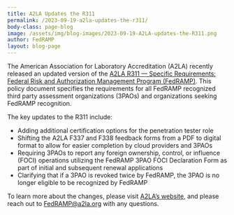```yaml
---
title: A2LA Updates the R311
permalink: /2023-09-19-a2la-updates-the-r311/
body-class: page-blog
image: /assets/img/blog-images/2023-09-19-A2LA-updates-the-R311.png
author: FedRAMP
layout: blog-page
---
```

The American Association for Laboratory Accreditation (A2LA) recently released an updated version of the <a href="https://a2la.qualtraxcloud.com/ShowDocument.aspx?ID=5621" target="_blank" rel="noopener noreferrer">A2LA R311 — Specific Requirements: Federal Risk and Authorization Management Program (FedRAMP)</a>. This policy document specifies the requirements for all FedRAMP recognized third party assessment organizations (3PAOs) and organizations seeking FedRAMP recognition. 

The key updates to the R311 include:
- Adding additional certification options for the penetration tester role  
- Shifting the A2LA F337 and F338 feedback forms from a PDF to digital format to allow for easier completion by cloud providers and 3PAOs
- Requiring 3PAOs to report any foreign ownership, control, or influence (FOCI) operations utilizing the FedRAMP 3PAO FOCI Declaration Form as part of initial and subsequent renewal applications
- Clarifying that if a 3PAO is revoked twice by FedRAMP, the 3PAO is no longer eligible to be recognized by FedRAMP

To learn more about the changes, please visit <a href="https:HOLD" target="_blank" rel="noopener noreferrer">A2LA’s website</a>, and please reach out to <a href="mailto:FedRAMP@a2la.org" target="_blank" rel="noopener noreferrer">FedRAMP@a2la.org</a> with any questions.

